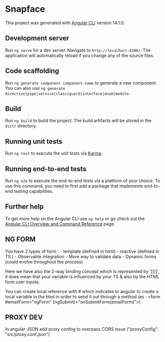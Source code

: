 # Snapface

This project was generated with [Angular CLI](https://github.com/angular/angular-cli) version 14.1.0.

## Development server

Run `ng serve` for a dev server. Navigate to `http://localhost:4200/`. The application will automatically reload if you change any of the source files.

## Code scaffolding

Run `ng generate component component-name` to generate a new component. You can also use `ng generate directive|pipe|service|class|guard|interface|enum|module`.

## Build

Run `ng build` to build the project. The build artifacts will be stored in the `dist/` directory.

## Running unit tests

Run `ng test` to execute the unit tests via [Karma](https://karma-runner.github.io).

## Running end-to-end tests

Run `ng e2e` to execute the end-to-end tests via a platform of your choice. To use this command, you need to first add a package that implements end-to-end testing capabilities.

## Further help

To get more help on the Angular CLI use `ng help` or go check out the [Angular CLI Overview and Command Reference](https://angular.io/cli) page.

## NG FORM

You have 2 types of form : - template (defined in html) - reactive (defined in TS ) - Observable integration - More way to validate data - Dynamic forms (could evolve throughout the process)

Here we have also the 2-way binding concept which is represented by '[()]', it does mean that your variable is influenced by your TS & also by the HTML form user inputs.

You can create local reference with # which indicates to angular to create a local variable in the html in order to send it out through a method (ex : <form #emailForm="ngForm" (ngSubmit)="onSubmitForm(emailForm)">)

## PROXY DEV

In angular JSON add proxy confog to overpass CORS issue ("proxyConfig": "src/proxy.conf.json")

